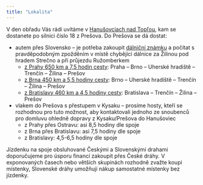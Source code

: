 ```yaml
---
title: "Lokalita"
---
```

V den obřadu Vás rádi uvítáme v [Hanušovciach nad Topľou](https://mapy.cz/s/mujobuteja), kam se dostanete po silnici číslo 18 z Prešova. Do Prešova se dá dostat:

*   autem přes Slovensko – je potřeba zakoupit [dálniční známku](https://eznamka.sk/selfcare/purchase) a počítat s pravděpodobným zpožděním v místě chybějící dálnice za Žilinou pod hradem Strečno a při průjezdu Ružomberkem
    *   [z Prahy 650 km a 7,5 hodin cesty](https://mapy.cz/s/bovokuguga): Praha – Brno – Uherské hradiště – Trenčín – Žilina – Prešov
    *   [z Brna 450 km a 5,5 hodiny cesty](https://mapy.cz/s/genovuzume): Brno – Uherské hradiště – Trenčín – Žilina – Prešov
    *   [z Bratislavy 460 km a 4,5 hodiny cesty](https://mapy.cz/s/balozekove): Bratislava – Trenčín – Žilina – Prešov
*  vlakem do Prešova s přestupem v Kysaku – prosíme hosty, kteří se rozhodnou pro tuto možnost, aby kontaktovali jednoho ze snoubenců pro domluvu ohledně dopravy z Kysaku/Prešova do Hanušoviec
    *   z Prahy přes Ostravu: asi 8,5 hodiny dle spoje
    *   z Brna přes Bratislavu: asi 7,5 hodiny dle spoje
    *   z Bratislavy: 4,5-6,5 hodiny dle spoje

Jízdenku na spoje obsluhované Českými a Slovenskými drahami doporučujeme pro úsporu financí zakoupit přes České dráhy. V exponovaných časech nebo větších skupinách rozhodně zvažte koupi místenky, Slovenské dráhy umožňují nákup samostatné místenky bez jízdenky.
